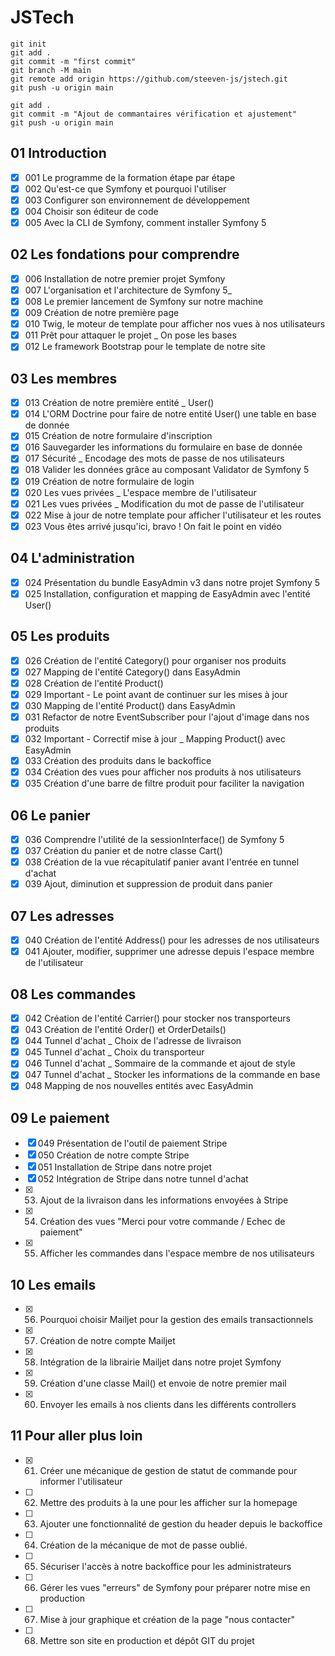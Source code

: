 # JSTech
```
git init
git add .
git commit -m "first commit"
git branch -M main
git remote add origin https://github.com/steeven-js/jstech.git
git push -u origin main

git add .
git commit -m "Ajout de commantaires vérification et ajustement"
git push -u origin main
```
## 01 Introduction
- [x]  001 Le programme de la formation étape par étape
- [x]  002 Qu'est-ce que Symfony et pourquoi l'utiliser
- [x]  003 Configurer son environnement de développement
- [x]  004 Choisir son éditeur de code
- [x]  005 Avec la CLI de Symfony, comment installer Symfony 5

## 02 Les fondations pour comprendre
- [x]  006 Installation de notre premier projet Symfony
- [x]  007 L'organisation et l'architecture de Symfony 5_
- [x]  008 Le premier lancement de Symfony sur notre machine
- [x]  009 Création de notre première page
- [x]  010 Twig, le moteur de template pour afficher nos vues à nos utilisateurs
- [x]  011 Prêt pour attaquer le projet _ On pose les bases
- [x]  012 Le framework Bootstrap pour le template de notre site
## 03 Les membres

- [x]  013 Création de notre première entité _ User()
- [x]  014 L'ORM Doctrine pour faire de notre entité User() une table en base de donnée
- [x]  015 Création de notre formulaire d'inscription
- [x]  016 Sauvegarder les informations du formulaire en base de donnée
- [x]  017 Sécurité _ Encodage des mots de passe de nos utilisateurs
- [x]  018 Valider les données grâce au composant Validator de Symfony 5
- [x]  019 Création de notre formulaire de login
- [x]  020 Les vues privées _ L'espace membre de l'utilisateur
- [x]  021 Les vues privées _ Modification du mot de passe de l'utilisateur
- [x]  022 Mise à jour de notre template pour afficher l'utilisateur et les routes
- [x]  023 Vous êtes arrivé jusqu'ici, bravo ! On fait le point en vidéo

## 04 L'administration
- [x]  024 Présentation du bundle EasyAdmin v3 dans notre projet Symfony 5
- [x]  025 Installation, configuration et mapping de EasyAdmin avec l'entité User()

## 05 Les produits
- [x]  026 Création de l'entité Category() pour organiser nos produits
- [x]  027 Mapping de l'entité Category() dans EasyAdmin
- [x]  028 Création de l'entité Product()
- [x]  029 Important - Le point avant de continuer sur les mises à jour
- [x]  030 Mapping de l'entité Product() dans EasyAdmin
- [x]  031 Refactor de notre EventSubscriber pour l'ajout d'image dans nos produits
- [x]  032 Important - Correctif mise à jour _ Mapping Product() avec EasyAdmin
- [x]  033 Création des produits dans le backoffice
- [x]  034 Création des vues pour afficher nos produits à nos utilisateurs
- [x]  035 Création d'une barre de filtre produit pour faciliter la navigation

## 06 Le panier
- [x]  036 Comprendre l'utilité de la sessionInterface() de Symfony 5
- [x]  037 Création du panier et de notre classe Cart()
- [x]  038 Création de la vue récapitulatif panier avant l'entrée en tunnel d'achat
- [x]  039 Ajout, diminution et suppression de produit dans panier

## 07 Les adresses
- [x]  040 Création de l'entité Address() pour les adresses de nos utilisateurs
- [x]  041 Ajouter, modifier, supprimer une adresse depuis l'espace membre de l'utilisateur

## 08 Les commandes
- [x]  042 Création de l'entité Carrier() pour stocker nos transporteurs
- [x]  043 Création de l'entité Order() et OrderDetails()
- [x]  044 Tunnel d'achat _ Choix de l'adresse de livraison
- [x]  045 Tunnel d'achat _ Choix du transporteur
- [x]  046 Tunnel d'achat _ Sommaire de la commande et ajout de style
- [x]  047 Tunnel d'achat _ Stocker les informations de la commande en base
- [x]  048 Mapping de nos nouvelles entités avec EasyAdmin

## 09 Le paiement
- [x]  049 Présentation de l'outil de paiement Stripe
- [x]  050 Création de notre compte Stripe
- [x]  051 Installation de Stripe dans notre projet
- [x]  052 Intégration de Stripe dans notre tunnel d'achat
- [x]  053. Ajout de la livraison dans les informations envoyées à Stripe
- [x]  054. Création des vues "Merci pour votre commande / Echec de paiement"
- [x]  055. Afficher les commandes dans l'espace membre de nos utilisateurs

## 10 Les emails
- [x] 056. Pourquoi choisir Mailjet pour la gestion des emails transactionnels
- [x] 057. Création de notre compte Mailjet
- [x] 058. Intégration de la librairie Mailjet dans notre projet Symfony
- [x] 059. Création d'une classe Mail() et envoie de notre premier mail 
- [x] 060. Envoyer les emails à nos clients dans les différents controllers

## 11 Pour aller plus loin
- [x] 061. Créer une mécanique de gestion de statut de commande pour informer l'utilisateur
- [ ] 062. Mettre des produits à la une pour les afficher sur la homepage
- [ ] 063. Ajouter une fonctionnalité de gestion du header depuis le backoffice
- [ ] 064. Création de la mécanique de mot de passe oublié.
- [ ] 065. Sécuriser l'accès à notre backoffice pour les administrateurs
- [ ] 066. Gérer les vues "erreurs" de Symfony pour préparer notre mise en production
- [ ] 067. Mise à jour graphique et création de la page "nous contacter"
- [ ] 068. Mettre son site en production et dépôt GIT du projet